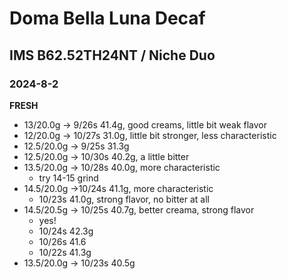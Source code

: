 # Doma Bella Luna Decaf

## IMS B62.52TH24NT / Niche Duo

### 2024-8-2

**FRESH**

- 13/20.0g -> 9/26s 41.4g, good creams, little bit weak flavor
- 12/20.0g -> 10/27s 31.0g, little bit stronger, less characteristic
- 12.5/20.0g -> 9/25s 31.3g
- 12.5/20.0g -> 10/30s 40.2g, a little bitter
- 13.5/20.0g -> 10/28s 40.0g, more characteristic
  - try 14-15 grind
- 14.5/20.0g ->10/24s 41.1g, more characteristic
  - 10/23s 41.0g, strong flavor, no bitter at all
- 14.5/20.5g -> 10/25s 40.7g, better creama, strong flavor
  - yes!
  - 10/24s 42.3g
  - 10/26s 41.6
  - 10/22s 41.3g
- 13.5/20.0g -> 10/23s 40.5g


